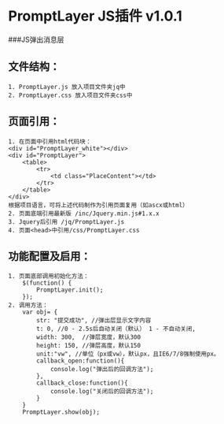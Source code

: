 # PromptLayer JS插件 v1.0.1
###JS弹出消息层

文件结构：
-------------
	1. PromptLayer.js 放入项目文件夹jq中
	2. PromptLayer.css 放入项目文件夹css中

页面引用：
-------------
	1. 在页面中引用html代码块：
	<div id="PromptLayer_white"></div>
	<div id="PromptLayer">
	    <table>
	        <tr>
	            <td class="PlaceContent"></td>
	        </tr>
	    </table>
	</div>
	根据项目语言，可将上述代码制作为引用页面复用（如ascx或html）
	2. 页面底端引用最新版 /inc/Jquery.min.js#1.x.x
	3. Jquery后引用 /jq/PromptLayer.js
	4. 页面<head>中引用/css/PromptLayer.css

功能配置及启用：
--------------
	1. 页面底部调用初始化方法：
		$(function() {
	        PromptLayer.init();
	    });
	2. 调用方法：
		var obj= {
			str: "提交成功", //弹出层显示文字内容
			t: 0, //0 - 2.5s后自动关闭（默认） 1 - 不自动关闭,
			width: 300,  //弹层宽度，默认300
			height: 150, //弹层高度，默认150
			unit:"vw", //单位（px或vw），默认px，且IE6/7/8强制使用px。
			callback_open:function(){
				console.log("弹出后的回调方法");
			},
			callback_close:function(){
				console.log("关闭后的回调方法");
			}
		}
		PromptLayer.show(obj);